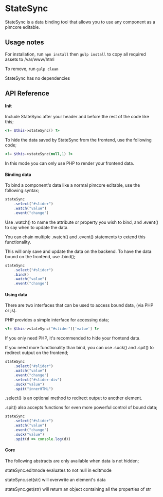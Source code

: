 StateSync
=====

StateSync is a data binding tool that allows you to use any component as a pimcore editable.

Usage notes
-------------


For installation, run `npm install` then `gulp install` to copy all required assets to /var/www/html

To remove, run `gulp clean`

StateSync has no dependencies

API Reference
-------------

#### Init


Include StateSync after your header and before the rest of the code like this;

```PHP
<?= $this->stateSync() ?>
```


To hide the data saved by StateSync from the frontend, use the following code;

```PHP
<?= $this->stateSync(null,1) ?>
```

In this mode you can only use PHP to render your frontend data.


#### Binding data


To bind a component's data like a normal pimcore editable, use the following syntax;

```javascript
stateSync
    .select("#slider")
    .watch("value")
    .event("change")
```

Use .watch() to name the attribute or property you wish to bind, and .event() to say when to update the data.

You can chain multiple .watch() and .event() statements to extend this functionality.


This will only save and update the data on the backend. To have the data bound on the frontend, use .bind();

```javascript
stateSync
    .select("#slider")
    .bind()
    .watch("value")
    .event("change")
```

#### Using data

There are two interfaces that can be used to access bound data, (via PHP or js).

PHP provides a simple interface for accessing data;

```PHP
<?= $this->stateSync("#slider")['value'] ?>
```

If you only need PHP, it's recommended to hide your frontend data.


If you need more functionality than bind, you can use .suck() and .spit() to redirect output on the frontend;

```javascript
stateSync
    .select("#slider")
    .watch("value")
    .event("change")
    .select("#slider-div")
    .suck("value")
    .spit("innerHTML")
```

.select() is an optional method to redirect output to another element.


.spit() also accepts functions for even more powerful control of bound data;

```javascript
stateSync
    .select("#slider")
    .watch("value")
    .event("change")
    .suck("value")
    .spit(d => console.log(d))
```


#### Core


The following abstracts are only available when data is not hidden;

stateSync.editmode evaluates to not null in editmode

stateSync.set(str) will overwrite an element's data

stateSync.get(str) will return an object containing all the properties of str 